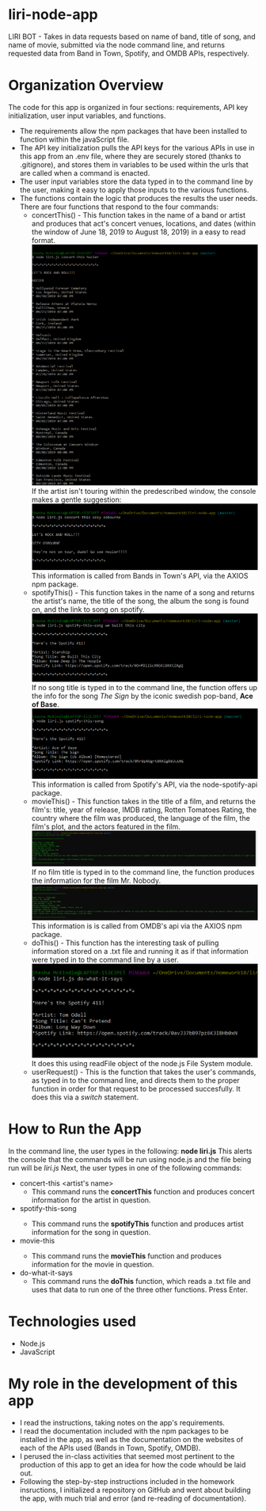 # liri-node-app
LIRI BOT - Takes in data requests based on name of band, title of song, and name of movie, submitted via the node command line, and returns requested data from Band in Town, Spotify, and OMDB APIs, respectively.

# Organization Overview
The code for this app is organized in four sections: requirements, API key initialization, user input variables, and functions.
* The requirements allow the npm packages that have been installed to function within the javaScript file.
* The API key initialization pulls the API keys for the various APIs in use in this app from an .env file, where they are securely stored (thanks to .gitignore), and stores them in variables to be used within the urls that are called when a command is enacted.
* The user input variables store the data typed in to the command line by the user, making it easy to apply those inputs to the various functions.
* The functions contain the logic that produces the results the user needs. There are four functions that respond to the four commands:
  * concertThis() - This function takes in the name of a band or artist and produces that act's concert venues, locations, and dates (within the window of June 18, 2019 to August 18, 2019) in a easy to read format. 
  ![concertThis screenshot](/images/concertThis.png)
  If the artist isn't touring within the predescribed window, the console makes a gentle suggestion:
  ![concertThis not touring screenshot](/images/concertThisNotTouring.png)
  This information is called from Bands in Town's API, via the AXIOS npm package.
  * spotifyThis() - This function takes in the name of a song and returns the artist's name, the title of the song, the album the song is found on, and the link to song on spotify.
  ![spotifyThis screenshot](/images/spotify-this-song.png)
  If no song title is typed in to the command line, the function offers up the info for the song *The Sign* by the iconic swedish pop-band, **Ace of Base**. 
  ![spotifyThis Ace of Base screenshot](/images/spotify-this-song-ace-of-base.png)This information is called from Spotify's API, via the node-spotify-api package.
  * movieThis() - This function takes in the title of a film, and returns the film's: title, year of release, IMDB rating, Rotten Tomatoes Rating, the country where the film was produced, the language of the film, the film's plot, and the actors featured in the film.
  ![movieThis screenshot](/images/movieThis.png) If no film title is typed in to the command line, the function produces the information for the film Mr. Nobody. 
  ![movieThis screenshot with no user input](/images/movieThisNoInput.png)This information is is called from OMDB's api via the AXIOS npm package.
  * doThis() - This function has the interesting task of pulling information stored on a .txt file and running it as if that information were typed in to the command line by a user.
  ![doThis screenshot](/images/doWhatItSaysScreenshot.png)It does this using readFile object of the node.js File System module.
  * userRequest() - This is the function that takes the user's commands, as typed in to the command line, and directs them to the proper function in order for that request to be processed succesfully. It does this via a *switch* statement.
  
# How to Run the App
In the command line, the user types in the following:
**node liri.js** 
This alerts the console that the commands will be run using node.js and the file being run will be *liri.js*
Next, the user types in one of the following commands:
* concert-this <artist's name> 
  * This command runs the **concertThis** function and produces concert information for the artist in question.
* spotify-this-song <song title>
  * This command runs the **spotifyThis** function and produces artist information for the song in question. 
* movie-this <movie title>
  * This command runs the **movieThis** function and produces information for the movie in question.
* do-what-it-says
  * This command runs the **doThis** function, which reads a .txt file and uses that data to run one of the three other functions.
Press Enter.

# Technologies used
* Node.js
* JavaScript

# My role in the development of this app
* I read the instructions, taking notes on the app's requirements.
* I read the documentation included with the npm packages to be installed in the app, as well as the documentation on the websites of each of the APIs used (Bands in Town, Spotify, OMDB).
* I perused the in-class activities that seemed most pertinent to the production of this app to get an idea for how the code whould be laid out.
* Following the step-by-step instructions included in the homework insructions, I initialized a repository on GitHub and went about building the app, with much trial and error (and re-reading of documentation).
  
  
